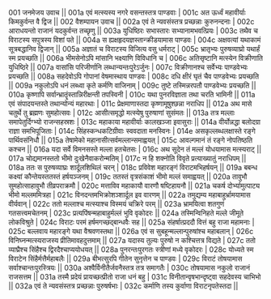 001  जनमेजय उवाच ||
001a एवं मत्स्यस्य नगरे वसन्तस्तत्र पाण्डवाः |
001c अत ऊर्ध्वं महावीर्याः किमकुर्वन्त वै द्विज ||
002  वैशम्पायन उवाच ||
002a एवं ते न्यवसंस्तत्र प्रच्छन्नाः कुरुनन्दनाः |
002c आराधयन्तो राजानं यदकुर्वन्त तच्छृणु ||
003a युधिष्ठिरः सभास्तारः सभ्यानामभवत्प्रियः |
003c तथैव च विराटस्य सपुत्रस्य विशां पते ||
004a स ह्यक्षहृदयज्ञस्तान्क्रीडयामास पाण्डवः |
004c अक्षवत्यां यथाकामं सूत्रबद्धानिव द्विजान् ||
005a अज्ञातं च विराटस्य विजित्य वसु धर्मराट् |
005c भ्रातृभ्यः पुरुषव्याघ्रो यथार्हं स्म प्रयच्छति ||
006a भीमसेनोऽपि मांसानि भक्ष्याणि विविधानि च |
006c अतिसृष्टानि मत्स्येन विक्रीणाति युधिष्ठिरे ||
007a वासांसि परिजीर्णानि लब्धान्यन्तःपुरेऽर्जुनः |
007c विक्रीणानश्च सर्वेभ्यः पाण्डवेभ्यः प्रयच्छति ||
008a सहदेवोऽपि गोपानां वेषमास्थाय पाण्डवः |
008c दधि क्षीरं घृतं चैव पाण्डवेभ्यः प्रयच्छति ||
009a नकुलोऽपि धनं लब्ध्वा कृते कर्मणि वाजिनाम् |
009c तुष्टे तस्मिन्नरपतौ पाण्डवेभ्यः प्रयच्छति  ||
010a कृष्णापि सर्वान्भ्रातॄंस्तान्निरीक्षन्ती तपस्विनी |
010c यथा पुनरविज्ञाता तथा चरति भामिनी ||
011a एवं संपादयन्तस्ते तथान्योन्यं महारथाः |
011c प्रेक्षमाणास्तदा कृष्णामूषुश्छन्ना नराधिप ||
012a अथ मासे चतुर्थे तु ब्रह्मणः सुमहोत्सवः |
012c आसीत्समृद्धो मत्स्येषु पुरुषाणां सुसंमतः ||
013a तत्र मल्लाः समापेतुर्दिग्भ्यो राजन्सहस्रशः |
013c महाकाया महावीर्याः कालखञ्जा इवासुराः ||
014a वीर्योन्नद्धा बलोदग्रा राज्ञा समभिपूजिताः |
014c सिंहस्कन्धकटिग्रीवाः स्ववदाता मनस्विनः |
014e असकृल्लब्धलक्षास्ते रङ्गे पार्थिवसंनिधौ ||
015a तेषामेको महानासीत्सर्वमल्लान्समाह्वयत् |
015c आवल्गमानं तं रङ्गे नोपतिष्ठति कश्चन ||
016a यदा सर्वे विमनसस्ते मल्ला हतचेतसः |
016c अथ सूदेन तं मल्लं योधयामास मत्स्यराट् ||
017a चोद्यमानस्ततो भीमो दुःखेनैवाकरोन्मतिम् |
017c न हि शक्नोति विवृते प्रत्याख्यातुं नराधिपम् ||
018a ततः स पुरुषव्याघ्रः शार्दूलशिथिलं चरन् |
018c प्रविवेश महारङ्गं विराटमभिहर्षयन् ||
019a बबन्ध कक्ष्यां कौन्तेयस्ततस्तं हर्षयञ्जनम् |
019c ततस्तं वृत्रसंकाशं भीमो मल्लं समाह्वयत् ||
020a तावुभौ सुमहोत्साहावुभौ तीव्रपराक्रमौ |
020c मत्ताविव महाकायौ वारणौ षष्टिहायनौ ||
021a चकर्ष दोर्भ्यामुत्पाट्य भीमो मल्लममित्रहा |
021c विनदन्तमभिक्रोशञ्शार्दूल इव वारणम् ||
022a तमुद्यम्य महाबाहुर्भ्रामयामास वीर्यवान् |
022c ततो मल्लाश्च मत्स्याश्च विस्मयं चक्रिरे परम् ||
023a भ्रामयित्वा शतगुणं गतसत्त्वमचेतनम् |
023c प्रत्यपिंषन्महाबाहुर्मल्लं भुवि वृकोदरः ||
024a तस्मिन्विनिहते मल्ले जीमूते लोकविश्रुते |
024c विराटः परमं हर्षमगच्छद्बान्धवैः सह ||
025a संहर्षात्प्रददौ वित्तं बहु राजा महामनाः |
025c बल्लवाय महारङ्गे यथा वैश्रवणस्तथा ||
026a एवं स सुबहून्मल्लान्पुरुषांश्च महाबलान् |
026c विनिघ्नन्मत्स्यराजस्य प्रीतिमावहदुत्तमाम् ||
027a यदास्य तुल्यः पुरुषो न कश्चित्तत्र विद्यते |
027c ततो व्याघ्रैश्च सिंहैश्च द्विरदैश्चाप्ययोधयत् ||
028a पुनरन्तःपुरगतः स्त्रीणां मध्ये वृकोदरः |
028c योध्यते स्म विराटेन सिंहैर्मत्तैर्महाबलैः ||
029a बीभत्सुरपि गीतेन सुनृत्तेन च पाण्डवः |
029c विराटं तोषयामास सर्वाश्चान्तःपुरस्त्रियः ||
030a अश्वैर्विनीतैर्जवनैस्तत्र तत्र समागतैः |
030c तोषयामास नकुलो राजानं राजसत्तम ||
031a तस्मै प्रदेयं प्रायच्छत्प्रीतो राजा धनं बहु |
031c विनीतान्वृषभान्दृष्ट्वा सहदेवस्य चाभिभो ||
032a एवं ते न्यवसंस्तत्र प्रच्छन्नाः पुरुषर्षभाः |
032c कर्माणि तस्य कुर्वाणा विराटनृपतेस्तदा ||
